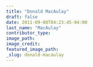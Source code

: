 ```yaml
---
title: "Donald MacAulay"
draft: false
date: 2011-09-08T04:23:45-04:00
last_name: "MacAulay"
contributor_type:
image_path:
image_credit:
featured_image_path:
_slug: donald-macaulay
---
```

